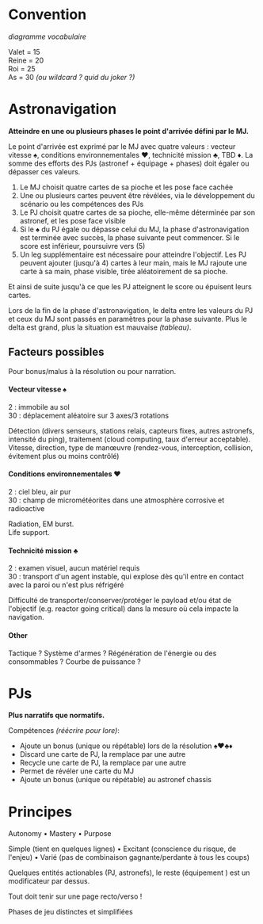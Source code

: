 # Convention

*diagramme vocabulaire*

Valet = 15  
Reine = 20  
Roi = 25  
As = 30 *(ou wildcard ? quid du joker ?)*

# Astronavigation

**Atteindre en une ou plusieurs phases le point d'arrivée défini par le MJ.**

Le point d'arrivée est exprimé par le MJ avec quatre valeurs : vecteur vitesse ♠︎, conditions environnementales ♥︎, technicité mission ♣︎, TBD ♦︎. La somme des efforts des PJs (astronef + équipage + phases) doit égaler ou dépasser ces valeurs.

1. Le MJ choisit quatre cartes de sa pioche et les pose face cachée
2. Une ou plusieurs cartes peuvent être révélées, via le développement du scénario ou les compétences des PJs
3. Le PJ choisit quatre cartes de sa pioche, elle-même déterminée par son astronef, et les pose face visible
4. Si le ♠︎ du PJ égale ou dépasse celui du MJ, la phase d'astronavigation est terminée avec succès, la phase suivante peut commencer. Si le score est inférieur, poursuivre vers (5)
5. Un leg supplémentaire est nécessaire pour atteindre l'objectif. Les PJ peuvent ajouter (jusqu'à 4) cartes à leur main, mais le MJ rajoute une carte à sa main, phase visible, tirée aléatoirement de sa pioche.

Et ainsi de suite jusqu'à ce que les PJ atteignent le score ou épuisent leurs cartes.

Lors de la fin de la phase d'astronavigation, le delta entre les valeurs du PJ et ceux du MJ sont passés en paramètres pour la phase suivante. Plus le delta est grand, plus la situation est mauvaise *(tableau)*.

## Facteurs possibles

Pour bonus/malus à la résolution ou pour narration.

#### Vecteur vitesse ♠︎

2 : immobile au sol  
30 : déplacement aléatoire sur 3 axes/3 rotations

Détection (divers senseurs, stations relais, capteurs fixes, autres astronefs, intensité du ping), traitement (cloud computing, taux d'erreur acceptable).  
Vitesse, direction, type de manœuvre (rendez-vous, interception, collision, évitement plus ou moins contrôlé)

#### Conditions environnementales ♥︎

2 : ciel bleu, air pur  
30 : champ de micrométéorites dans une atmosphère corrosive et radioactive

Radiation, EM burst.  
Life support.

#### Technicité mission ♣︎

2 : examen visuel, aucun matériel requis  
30 : transport d'un agent instable, qui explose dès qu'il entre en contact avec la paroi ou n'est plus réfrigéré

Difficulté de transporter/conserver/protéger le payload et/ou état de l'objectif (e.g. reactor going critical) dans la mesure où cela impacte la navigation.

#### Other

Tactique ? Système d'armes ?
Régénération de l'énergie ou des consommables ? Courbe de puissance ?

# PJs

**Plus narratifs que normatifs.**

Compétences *(réécrire pour lore)*:

- Ajoute un bonus (unique ou répétable) lors de la résolution ♠︎♥︎♣︎♦︎
- Discard une carte de PJ, la remplace par une autre
- Recycle une carte de PJ, la remplace par une autre 
- Permet de révéler une carte du MJ
- Ajoute un bonus (unique ou répétable) au astronef chassis

# Principes

Autonomy • Mastery • Purpose

Simple (tient en quelques lignes) • Excitant (conscience du risque, de l'enjeu) • Varié (pas de combinaison gagnante/perdante à tous les coups)

Quelques entités actionables (PJ, astronefs), le reste (équipement ) est un modificateur par dessus.

Tout doit tenir sur une page recto/verso !

Phases de jeu distinctes et simplifiées